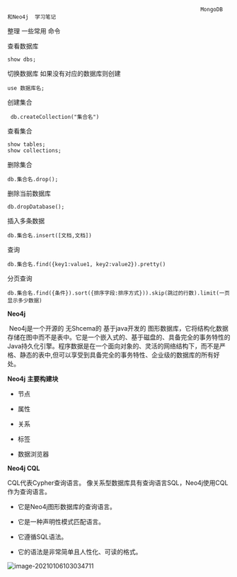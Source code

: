                                                                  MongoDB 和Neo4j  学习笔记

整理 一些常用 命令

查看数据库 

```
show dbs; 
```

 切换数据库 如果没有对应的数据库则创建 

``` 
use 数据库名;
```

创建集合 

``` 
 db.createCollection("集合名")
```

查看集合 

```   
show tables; 
show collections; 
```

删除集合 

``` 
db.集合名.drop(); 
```

删除当前数据库 

```
db.dropDatabase();
```

插入多条数据

```
db.集合名.insert([文档,文档])
```

查询

```
db.集合名.find({key1:value1, key2:value2}).pretty()
```

分页查询

```
db.集合名.find({条件}).sort({排序字段:排序方式})).skip(跳过的行数).limit(一页显示多少数据)
```

**Neo4j**

​       Neo4j是一个开源的 无Shcema的 基于java开发的 图形数据库，它将结构化数据存储在图中而不是表中。它是一个嵌入式的、基于磁盘的、具备完全的事务特性的Java持久化引擎。程序数据是在一个面向对象的、灵活的网络结构下，而不是严格、静态的表中,但可以享受到具备完全的事务特性、企业级的数据库的所有好处。

**Neo4j** **主要构建块**

- 节点

- 属性

- 关系

- 标签

- 数据浏览器

**Neo4j CQL**

CQL代表Cypher查询语言。 像关系型数据库具有查询语言SQL，Neo4j使用CQL作为查询语言。

- 它是Neo4j图形数据库的查询语言。

- 它是一种声明性模式匹配语言。

- 它遵循SQL语法。

- 它的语法是非常简单且人性化、可读的格式。

![image-20210106103034711](https://gitee.com/adc123321/blog_img/raw/master/image/202101/06/103036-44145.png)